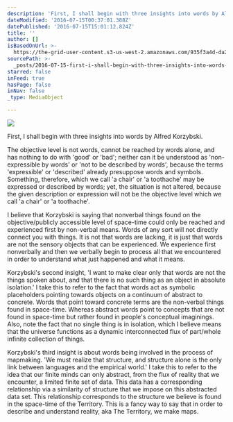 ```yaml
---
description: 'First, I shall begin with three insights into words by Alfred Korzybski. '
dateModified: '2016-07-15T00:37:01.388Z'
datePublished: '2016-07-15T15:01:12.824Z'
title: ''
author: []
isBasedOnUrl: >-
  https://the-grid-user-content.s3-us-west-2.amazonaws.com/935f3a4d-da2a-4467-b5d6-68ba1d911d57.jpg
sourcePath: >-
  _posts/2016-07-15-first-i-shall-begin-with-three-insights-into-words-by-alfre.md
starred: false
inFeed: true
hasPage: false
inNav: false
_type: MediaObject

---
```

![](https://the-grid-user-content.s3-us-west-2.amazonaws.com/935f3a4d-da2a-4467-b5d6-68ba1d911d57.jpg)

First, I shall begin with three insights into words by Alfred Korzybski. 

The objective level is not words, cannot be reached by words alone, and has nothing to do with 'good' or 'bad'; neither can it be understood as 'non-expressible by words' or 'not to be described by words', because the terms 'expressible' or 'described' already presuppose words and symbols. Something, therefore, which we call 'a chair' or 'a toothache' may be expressed or described by words; yet, the situation is not altered, because the given description or expression will not be the objective level which we call 'a chair' or 'a toothache'. 

I believe that Korzybski is saying that nonverbal things found on the objective/publicly accessible level of space-time could only be reached and experienced first by non-verbal means. Words of any sort will not directly connect you with things. It is not that words are lacking, it is just that words are not the sensory objects that can be experienced. We experience first nonverbally and then we verbally begin to process all that we encountered in order to understand what just happened and what it means. 

Korzybski's second insight, 'I want to make clear only that words are not the things spoken about, and that there is no such thing as an object in absolute isolation.' I take this to refer to the fact that words act as symbolic placeholders pointing towards objects on a continuum of abstract to concrete. Words that point toward concrete terms are the non-verbal things found in space-time. Whereas abstract words point to concepts that are not found in space-time but rather found in people's conceptual imaginings. Also, note the fact that no single thing is in isolation, which I believe means that the universe functions as a dynamic interconnected flux of part/whole infinite collection of things. 

Korzybski's third insight is about words being involved in the process of mapmaking. 'We must realize that structure, and structure alone is the only link between languages and the empirical world.' I take this to refer to the idea that our finite minds can only abstract, from the flux of reality that we encounter, a limited finite set of data. This data has a corresponding relationship via a similarity of structure that we impose on this abstracted data set. This relationship corresponds to the structure we believe is found in the space-time of the Territory. This is a fancy way to say that in order to describe and understand reality, aka The Territory, we make maps.